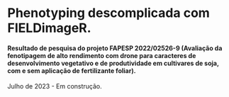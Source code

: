 # Phenotyping descomplicada com FIELDimageR.
#### Resultado de pesquisa do projeto FAPESP 2022/02526-9 (Avaliação da fenotipagem de alto rendimento com drone para caracteres de desenvolvimento vegetativo e de produtividade em cultivares de soja, com e sem aplicação de fertilizante foliar).

Julho de 2023 - Em construção.
